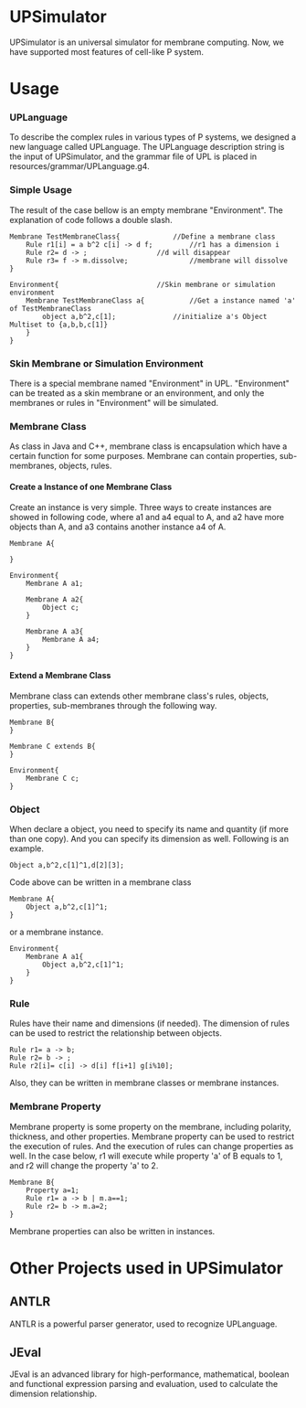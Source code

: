 # UPSimulator
UPSimulator is an universal simulator for membrane computing. Now, we have supported most features of cell-like P system.
# Usage
### UPLanguage
To describe the complex rules in various types of P systems, we designed a new language called UPLanguage. The UPLanguage description string is the input of UPSimulator, and the grammar file of UPL is placed in resources/grammar/UPLanguage.g4.

### Simple Usage
The result of the case bellow is an empty membrane "Environment". The explanation of code follows a double slash.

```
Membrane TestMembraneClass{				//Define a membrane class
	Rule r1[i] = a b^2 c[i] -> d f;			//r1 has a dimension i
	Rule r2= d -> ;					//d will disappear 
	Rule r3= f -> m.dissolve;				//membrane will dissolve
}

Environment{						//Skin membrane or simulation environment
	Membrane TestMembraneClass a{			//Get a instance named 'a' of TestMembraneClass
		object a,b^2,c[1];				//initialize a's Object Multiset to {a,b,b,c[1]}
	}
}
```
### Skin Membrane or Simulation Environment
There is a special membrane named "Environment" in UPL. "Environment" can be treated as a skin membrane or an environment, and only the membranes or rules in "Environment" will be simulated.


### Membrane Class
As class in Java and C++, membrane class is encapsulation which have a certain function for some purposes. Membrane can contain properties, sub-membranes, objects, rules.

#### Create a Instance of one Membrane Class
Create an instance is very simple. Three ways to create instances are showed in following code, where a1 and a4 equal to A, and a2 have more objects than A, and a3 contains another instance a4 of A.  

```
Membrane A{

}

Environment{
	Membrane A a1;
	
	Membrane A a2{
		Object c;
	}
	
	Membrane A a3{
		Membrane A a4;
	}
}
```

#### Extend a Membrane Class
Membrane class can extends other membrane class's rules, objects, properties, sub-membranes through the following way.

```
Membrane B{
}  
  
Membrane C extends B{
}  
 
Environment{  
	Membrane C c;
}  
```

### Object
When declare a object, you need to specify its name and quantity (if more than one copy). And you can specify its dimension as well. Following is an example.

```
Object a,b^2,c[1]^1,d[2][3];
```

Code above can be written in a membrane class

```
Membrane A{
	Object a,b^2,c[1]^1;
}
```
or a membrane instance.

```
Environment{
	Membrane A a1{
		Object a,b^2,c[1]^1;
	}
}
```

### Rule
Rules have their name and dimensions (if needed). The dimension of rules can be used to restrict the relationship between objects.

``` 
Rule r1= a -> b;  
Rule r2= b -> ;  
Rule r2[i]= c[i] -> d[i] f[i+1] g[i%10];  
```
Also, they can be written in membrane classes or membrane instances. 

### Membrane Property
Membrane property is some property on the membrane, including polarity, thickness, and other properties. Membrane property can be used to restrict the execution of rules. And the execution of rules can change properties as well. In the case below, r1 will execute while property 'a' of B equals to 1, and r2 will change the property 'a' to 2.

```
Membrane B{  
	Property a=1;  
	Rule r1= a -> b | m.a==1;  
	Rule r2= b -> m.a=2;  
}  
```
Membrane properties can also be written in instances.

# Other Projects used in UPSimulator
## ANTLR
ANTLR is a powerful parser generator, used to recognize UPLanguage.

## JEval
JEval is an advanced library for high-performance, mathematical, boolean and functional expression parsing and evaluation, used to calculate the dimension relationship. 

